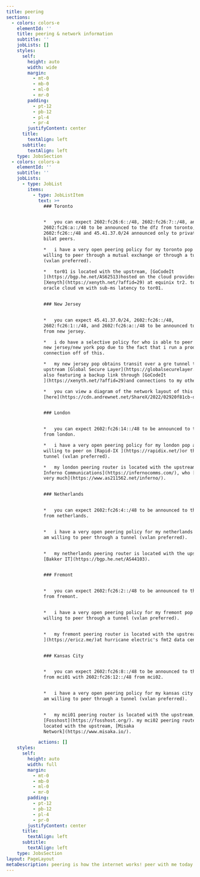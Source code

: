 ```yaml
---
title: peering
sections:
  - colors: colors-e
    elementId: ''
    title: peering & network information
    subtitle: ''
    jobLists: []
    styles:
      self:
        height: auto
        width: wide
        margin:
          - mt-0
          - mb-0
          - ml-0
          - mr-0
        padding:
          - pt-12
          - pb-12
          - pl-4
          - pr-4
        justifyContent: center
      title:
        textAlign: left
      subtitle:
        textAlign: left
    type: JobsSection
  - colors: colors-a
    elementId: ''
    subtitle: ''
    jobLists:
      - type: JobList
        items:
          - type: JobListItem
            text: >+
              ### Toronto


              *   you can expect 2602:fc26:6::/48, 2602:fc26:7::/48, and
              2602:fc26:a::/48 to be announced to the dfz from toronto, with
              2602:fc26::/48 and 45.41.37.0/24 announced only to private or
              bilat peers.

              *   i have a very open peering policy for my toronto pop and i am
              willing to peer through a mutual exchange or through a tunnel
              (vxlan preferred).

              *   tor01 is located with the upstream, [GoCodeIt
              ](https://bgp.he.net/AS62513)hosted on the cloud provider,
              [Xenyth](https://xenyth.net/?affid=29) at equinix tr2. tor02 is an
              oracle cloud vm with sub-ms latency to tor01.


              ### New Jersey


              *   you can expect 45.41.37.0/24, 2602:fc26::/48,
              2602:fc26:1::/48, and 2602:fc26:a::/48 to be announced to the dfz
              from new jersey.

              *   i do have a selective policy for who is able to peer with my
              new jersey/new york pop due to the fact that i run a production
              connection off of this.

              *   my new jersey pop obtains transit over a gre tunnel to
              upstream [Global Secure Layer](https://globalsecurelayer.com/),
              also featuring a backup link through [GoCodeIt
              ](https://xenyth.net/?affid=29)and connections to my other pops.

              *   you can view a diagram of the network layout of this pop
              [here](https://cdn.andrewnet.net/ShareX/2022/02920f81cb-d3e7-4d2a-8747-6eeb2d9c148e/nyc01.drawio.html).


              ### London


              *   you can expect 2602:fc26:14::/48 to be announced to the dfz
              from london.

              *   i have a very open peering policy for my london pop and am
              willing to peer on [Rapid-IX ](https://rapidix.net/)or through a
              tunnel (vxlan preferred).

              *   my london peering router is located with the upstream,[
              Inferno Communications](https://infernocomms.com/), who [i love
              very much](https://www.as211562.net/inferno/).


              ### Netherlands


              *   you can expect 2602:fc26:4::/48 to be announced to the dfz
              from netherlands.


              *   i have a very open peering policy for my netherlands pop and
              am willing to peer through a tunnel (vxlan preferred).


              *   my netherlands peering router is located with the upstream,
              [Bakker IT](https://bgp.he.net/AS44103).


              ### Fremont


              *   you can expect 2602:fc26:2::/48 to be announced to the dfz
              from fremont. 


              *   i have a very open peering policy for my fremont pop and am
              willing to peer through a tunnel (vxlan preferred).


              *   my fremont peering router is located with the upstream, [Eric
              ](https://ericz.me/)at hurricane electric's fmt2 data center.


              ### Kansas City


              *   you can expect 2602:fc26:8::/48 to be announced to the dfz
              from mci01 with 2602:fc26:12::/48 from mci02. 


              *   i have a very open peering policy for my kansas city pop and
              am willing to peer through a tunnel (vxlan preferred).


              *   my mci01 peering router is located with the upstream,
              [Fosshost](https://fosshost.org/). my mci02 peering router is
              located with the upstream, [Misaka
              Network](https://www.misaka.io/).

            actions: []
    styles:
      self:
        height: auto
        width: full
        margin:
          - mt-0
          - mb-0
          - ml-0
          - mr-0
        padding:
          - pt-12
          - pb-12
          - pl-4
          - pr-0
        justifyContent: center
      title:
        textAlign: left
      subtitle:
        textAlign: left
    type: JobsSection
layout: PageLayout
metaDescription: peering is how the internet works! peer with me today!
---
```

